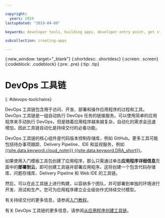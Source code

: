 ```yaml
---

copyright:
  years: 2019
lastupdated: "2019-04-09"

keywords: developer tools, building apps, developer entry point, get started coding, DevOps, toolchain

subcollection: creating-apps

---
```

{:new_window: target="_blank"}
{:shortdesc: .shortdesc}
{:screen: .screen}
{:codeblock: .codeblock}
{:pre: .pre}
{:tip: .tip}

# DevOps 工具链
{: #devops-toolchains}

DevOps 工具链包含用于访问、开发、部署和操作应用程序的过程和工具。DevOps 工具链是一组自动执行 DevOps 任务的链接服务。可以使用简单的应用程序来手动执行 DevOps，但是随着应用程序越来越复杂，自动化的需求会迅速增加，因此工具链自动化是持续交付的必备功能。

DevOps 工具链的核心组件是代码版本控制存储库，例如 GitHub。更多工具可能包括待办事项跟踪、Delivery Pipeline、IDE 和监视服务，例如 [{{site.data.keyword.cloud_notm}} {{site.data.keyword.DRA_short}}](/docs/services/DevOpsInsights?topic=DevOpsInsights-getting-started)。

如果使用入门模板工具包创建了应用程序，那么只需通过单击**应用程序详细信息**页面中的**部署到云**，即可创建工具链并部署应用程序。这将创建一个包含代码存储库、问题存储库、Delivery Pipeline 和 Web IDE 的工具链。

然后，可以在此工具链上进行构建，以容纳多个团队，并可部署到单独的环境进行开发、测试和生产。您可为应用程序建立企业级协作式持续交付模型。

有关持续交付的更多信息，请参阅[入门教程](/docs/services/ContinuousDelivery?topic=ContinuousDelivery-cd_getting_started)。

有关 DevOps 工具链的更多信息，请参阅[从应用程序创建工具链](/docs/services/ContinuousDelivery?topic=ContinuousDelivery-toolchains_getting_started)。
